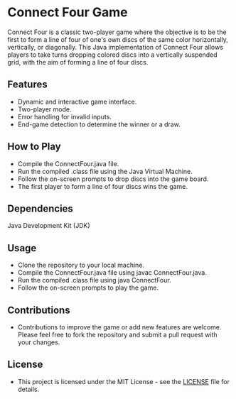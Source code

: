# Connect Four Game

Connect Four is a classic two-player game where the objective is to be the first to form a line of four of one's own discs of the same color horizontally, vertically, or diagonally. This Java implementation of Connect Four allows players to take turns dropping colored discs into a vertically suspended grid, with the aim of forming a line of four discs.

## Features

- Dynamic and interactive game interface.
- Two-player mode.
- Error handling for invalid inputs.
- End-game detection to determine the winner or a draw.


## How to Play

- Compile the ConnectFour.java file.
- Run the compiled .class file using the Java Virtual Machine.
- Follow the on-screen prompts to drop discs into the game board.
- The first player to form a line of four discs wins the game.


## Dependencies

Java Development Kit (JDK)


## Usage

- Clone the repository to your local machine.
- Compile the ConnectFour.java file using javac ConnectFour.java.
- Run the compiled .class file using java ConnectFour.
- Follow the on-screen prompts to play the game.


## Contributions

- Contributions to improve the game or add new features are welcome. Please feel free to fork the repository and submit a pull request with your changes.


## License

- This project is licensed under the MIT License - see the [LICENSE](LICENSE) file for details.